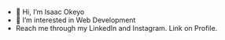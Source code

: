 - 👋 Hi, I’m Isaac Okeyo
- 👀 I’m interested in Web Development
- Reach me through my LinkedIn and Instagram. Link on Profile. 


<!---
Jay-Zac/Jay-Zac is a ✨ special ✨ repository because its `README.md` (this file) appears on your GitHub profile.
You can click the Preview link to take a look at your changes.
--->
